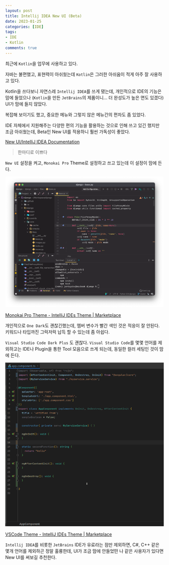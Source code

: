 ```yaml
---
layout: post
title: Intellij IDEA New UI (Beta)
date: 2023-01-25
categories: [IDE]
tags: 
- IDE
- Kotlin
comments: true
---
```


최근에 `Kotlin`을 업무에 사용하고 있다.

자바는 불편했고, 표현력이 아쉬웠는데 `Kotlin`은 그러한 아쉬움이 적게 아주 잘 사용하고 있다.

Kotlin을 쓰다보니 자연스레 `Intellij IDEA`를 쓰게 됐는데, 개인적으로 IDE의 기능은 맘에 들었으나 (`Kotlin`을 만든 `JetBrains`의 제품이니... 더 완성도가 높은 면도 있겠다) UI가 맘에 들지 않았다.

복잡해 보이기도 했고, 중요한 메뉴와 그렇지 않은 메뉴간의 편차도 좀 있었다.

IDE 자체에서 지원해주는 다양한 편의 기능을 활용하는 것으로 인해 쓰고 있긴 했지만 조금 아쉬웠는데, Beta인 New UI를 적용하니 훨씬 가독성이 좋았다.

[New UI/IntelliJ IDEA Documentation](https://www.jetbrains.com/help/idea/new-ui.html#30209e37)

>한마디로 이쁘다

`New UI` 설정을 켜고, `Monokai Pro` Theme로 설정하고 쓰고 있는데 이 설정이 맘에 든다.

![Monokai Pro Theme](/img/2023/monokai_pro.gif)

[Monokai Pro Theme - IntelliJ IDEs Theme \| Marketplace](https://plugins.jetbrains.com/plugin/13643-monokai-pro-theme)

개인적으로 `One Dark`도 괜찮긴했는데, 멤버 변수가 빨간 색인 것은 적응이 잘 안된다. 키워드나 타입까진 그럭저럭 납득 할 수 있는데 좀 아쉽다.

`Visual Studio Code Dark Plus` 도 괜찮다. `Visual Studio Code`를 몇몇 언어를 제외하고는 IDE나 Plugin을 통한 Tool 모음으로 쓰게 되는데, 동일한 컬러 세팅인 것이 맘에 든다.

![VS Code Theme](/img/2023/intellij_idea_vscode_theme.gif)

[VSCode Theme - IntelliJ IDEs Theme \| Marketplace](https://plugins.jetbrains.com/plugin/19177-vscode-theme)

`Intellij IDEA`를 비롯한 `JetBrains` IDE가 유료라는 점만 제외하면, C#, C++ 같은 몇개 언어를 제외하곤 정말 훌륭한데, UI가 조금 맘에 안들었떤 나 같은 사용자가 있다면 New UI를 써보길 추천한다.